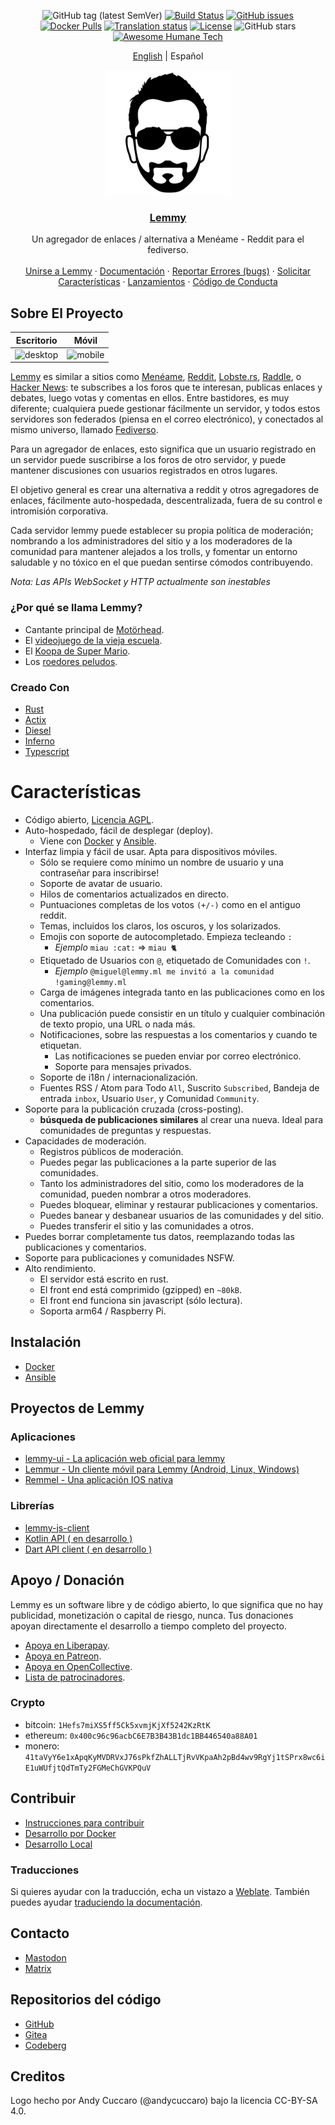 <div align="center">

![GitHub tag (latest SemVer)](https://img.shields.io/github/tag/LemmyNet/lemmy.svg)
[![Build Status](https://cloud.drone.io/api/badges/LemmyNet/lemmy/status.svg)](https://cloud.drone.io/LemmyNet/lemmy/)
[![GitHub issues](https://img.shields.io/github/issues-raw/LemmyNet/lemmy.svg)](https://github.com/LemmyNet/lemmy/issues)
[![Docker Pulls](https://img.shields.io/docker/pulls/dessalines/lemmy.svg)](https://cloud.docker.com/repository/docker/dessalines/lemmy/)
[![Translation status](http://weblate.yerbamate.ml/widgets/lemmy/-/lemmy/svg-badge.svg)](http://weblate.yerbamate.ml/engage/lemmy/)
[![License](https://img.shields.io/github/license/LemmyNet/lemmy.svg)](LICENSE)
![GitHub stars](https://img.shields.io/github/stars/LemmyNet/lemmy?style=social)
[![Awesome Humane Tech](https://raw.githubusercontent.com/humanetech-community/awesome-humane-tech/main/humane-tech-badge.svg?sanitize=true)](https://github.com/humanetech-community/awesome-humane-tech)
</div>

<p align="center">
  <a href="../README.md">English</a> |
  <span>Español</span>
</p>

<p align="center">
  <a href="https://join.lemmy.ml/" rel="noopener">
 <img width=200px height=200px src="https://raw.githubusercontent.com/LemmyNet/lemmy-ui/main/src/assets/icons/favicon.svg"></a>

 <h3 align="center"><a href="https://join.lemmy.ml">Lemmy</a></h3>
  <p align="center">
    Un agregador de enlaces / alternativa a Menéame - Reddit para el fediverso. 
    <br />
    <br />
    <a href="https://join.lemmy.ml">Unirse a Lemmy</a>
    ·
    <a href="https://join.lemmy.ml/docs/es/index.html">Documentación</a>
    ·
    <a href="https://github.com/LemmyNet/lemmy/issues">Reportar Errores (bugs)</a>
    ·
    <a href="https://github.com/LemmyNet/lemmy/issues">Solicitar Características</a>
    ·
    <a href="https://github.com/LemmyNet/lemmy/blob/main/RELEASES.md">Lanzamientos</a>
    ·
    <a href="https://join.lemmy.ml/docs/es/code_of_conduct.html">Código de Conducta</a>
  </p>
</p>

## Sobre El Proyecto

Escritorio|Móvil
---|---
![desktop](https://raw.githubusercontent.com/LemmyNet/joinlemmy-site/main/src/assets/images/main_img.webp)|![mobile](https://raw.githubusercontent.com/LemmyNet/joinlemmy-site/main/src/assets/images/mobile_pic.webp)

[Lemmy](https://github.com/LemmyNet/lemmy) es similar a sitios como [Menéame](https://www.meneame.net/), [Reddit](https://reddit.com), [Lobste.rs](https://lobste.rs), [Raddle](https://raddle.me), o [Hacker News](https://news.ycombinator.com/): te subscribes a los foros que te interesan, publicas enlaces y debates, luego votas y comentas en ellos. Entre bastidores, es muy diferente; cualquiera puede gestionar fácilmente un servidor, y todos estos servidores son federados (piensa en el correo electrónico), y conectados al mismo universo, llamado [Fediverso](https://es.wikipedia.org/wiki/Fediverso).

Para un agregador de enlaces, esto significa que un usuario registrado en un servidor puede suscribirse a los foros de otro servidor, y puede mantener discusiones con usuarios registrados en otros lugares. 

El objetivo general es crear una alternativa a reddit y otros agregadores de enlaces, fácilmente auto-hospedada, descentralizada, fuera de su control e intromisión corporativa.

Cada servidor lemmy puede establecer su propia política de moderación; nombrando a los administradores del sitio y a los moderadores de la comunidad para mantener alejados a los trolls, y fomentar un entorno saludable y no tóxico en el que puedan sentirse cómodos contribuyendo.

*Nota: Las APIs WebSocket y HTTP actualmente son inestables*

### ¿Por qué se llama Lemmy?

- Cantante principal de [Motörhead](https://invidio.us/watch?v=pWB5JZRGl0U).
- El [videojuego de la vieja escuela](<https://es.wikipedia.org/wiki/Lemmings>).
- El [Koopa de Super Mario](https://www.mariowiki.com/Lemmy_Koopa).
- Los [roedores peludos](http://sunchild.fpwc.org/lemming-the-little-giant-of-the-north/).

### Creado Con

- [Rust](https://www.rust-lang.org)
- [Actix](https://actix.rs/)
- [Diesel](http://diesel.rs/)
- [Inferno](https://infernojs.org)
- [Typescript](https://www.typescriptlang.org/)

# Características

- Código abierto, [Licencia AGPL](/LICENSE).
- Auto-hospedado, fácil de desplegar (deploy).
  - Viene con [Docker](#docker) y [Ansible](#ansible).
- Interfaz limpia y fácil de usar. Apta para dispositivos móviles.
  - Sólo se requiere como mínimo un nombre de usuario y una contraseñar para inscribirse!
  - Soporte de avatar de usuario.
  - Hilos de comentarios actualizados en directo.
  - Puntuaciones completas de los votos `(+/-)` como en el antiguo reddit.
  - Temas, incluidos los claros, los oscuros, y los solarizados.
  - Emojis con soporte de autocompletado. Empieza tecleando `:`
    - *Ejemplo* `miau :cat:` => `miau 🐈`
  - Etiquetado de Usuarios con `@`, etiquetado de Comunidades con `!`.
    - *Ejemplo* `@miguel@lemmy.ml me invitó a la comunidad !gaming@lemmy.ml`
  - Carga de imágenes integrada tanto en las publicaciones como en los comentarios.
  - Una publicación puede consistir en un título y cualquier combinación de texto propio, una URL o nada más.
  - Notificaciones, sobre las respuestas a los comentarios y cuando te etiquetan.
    - Las notificaciones se pueden enviar por correo electrónico.
    - Soporte para mensajes privados.
  - Soporte de i18n / internacionalización.
  - Fuentes RSS / Atom para Todo `All`, Suscrito `Subscribed`, Bandeja de entrada `inbox`, Usuario `User`, y Comunidad `Community`.
- Soporte para la publicación cruzada (cross-posting).
  - **búsqueda de publicaciones similares** al crear una nueva. Ideal para comunidades de preguntas y respuestas.
- Capacidades de moderación.
  - Registros públicos de moderación.
  - Puedes pegar las publicaciones a la parte superior de las comunidades.
  - Tanto los administradores del sitio, como los moderadores de la comunidad, pueden nombrar a otros moderadores.
  - Puedes bloquear, eliminar y restaurar publicaciones y comentarios.
  - Puedes banear y desbanear usuarios de las comunidades y del sitio.
  - Puedes transferir el sitio y las comunidades a otros.
- Puedes borrar completamente tus datos, reemplazando todas las publicaciones y comentarios.
- Soporte para publicaciones y comunidades NSFW.
- Alto rendimiento.
  - El servidor está escrito en rust.
  - El front end está comprimido (gzipped) en `~80kB`.
  - El front end funciona sin javascript (sólo lectura).
  - Soporta arm64 / Raspberry Pi.

## Instalación

- [Docker](https://join.lemmy.ml/docs/es/administration/install_docker.html)
- [Ansible](https://join.lemmy.ml/docs/es/administration/install_ansible.html)

## Proyectos de Lemmy

### Aplicaciones

- [lemmy-ui - La aplicación web oficial para lemmy](https://github.com/LemmyNet/lemmy-ui)
- [Lemmur - Un cliente móvil para Lemmy (Android, Linux, Windows)](https://github.com/krawieck/lemmur)
- [Remmel - Una aplicación IOS nativa](https://github.com/uuttff8/Lemmy-iOS)

### Librerías

- [lemmy-js-client](https://github.com/LemmyNet/lemmy-js-client)
- [Kotlin API ( en desarrollo )](https://github.com/eiknat/lemmy-client)
- [Dart API client ( en desarrollo )](https://github.com/krawieck/lemmy_api_client)

## Apoyo / Donación

Lemmy es un software libre y de código abierto, lo que significa que no hay publicidad, monetización o capital de riesgo, nunca. Tus donaciones apoyan directamente el desarrollo a tiempo completo del proyecto.

- [Apoya en Liberapay](https://liberapay.com/Lemmy).
- [Apoya en Patreon](https://www.patreon.com/dessalines).
- [Apoya en OpenCollective](https://opencollective.com/lemmy).
- [Lista de patrocinadores](https://join.lemmy.ml/sponsors).

### Crypto

- bitcoin: `1Hefs7miXS5ff5Ck5xvmjKjXf5242KzRtK`
- ethereum: `0x400c96c96acbC6E7B3B43B1dc1BB446540a88A01`
- monero: `41taVyY6e1xApqKyMVDRVxJ76sPkfZhALLTjRvVKpaAh2pBd4wv9RgYj1tSPrx8wc6iE1uWUfjtQdTmTy2FGMeChGVKPQuV`

## Contribuir

- [Instrucciones para contribuir](https://join.lemmy.ml/docs/es/contributing/contributing.html)
- [Desarrollo por Docker](https://join.lemmy.ml/docs/es/contributing/docker_development.html)
- [Desarrollo Local](https://join.lemmy.ml/docs/es/contributing/local_development.html)

### Traducciones

Si quieres ayudar con la traducción, echa un vistazo a [Weblate](https://weblate.yerbamate.ml/projects/lemmy/). También puedes ayudar [traduciendo la documentación](https://github.com/LemmyNet/lemmy-docs#adding-a-new-language).

## Contacto

- [Mastodon](https://mastodon.social/@LemmyDev)
- [Matrix](https://matrix.to/#/#lemmy:matrix.org)

## Repositorios del código

- [GitHub](https://github.com/LemmyNet/lemmy)
- [Gitea](https://yerbamate.ml/LemmyNet/lemmy)
- [Codeberg](https://codeberg.org/LemmyNet/lemmy)

## Creditos

Logo hecho por Andy Cuccaro (@andycuccaro) bajo la licencia CC-BY-SA 4.0.
